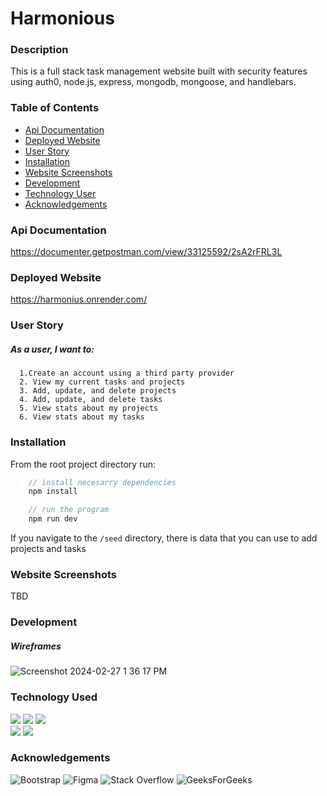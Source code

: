 # Harmonious

### Description
This is a full stack task management website built with security features using auth0, node.js, express, mongodb, mongoose, and handlebars.

### Table of Contents
- [Api Documentation](api-documentation)
- [Deployed Website](https://harmonius.onrender.com/)
- [User Story](#user-story)
- [Installation](#installation)
- [Website Screenshots]()
- [Development](#development)
- [Technology User](#technology-used)
- [Acknowledgements](#acknowledgements)

### Api Documentation
https://documenter.getpostman.com/view/33125592/2sA2rFRL3L

### Deployed Website
https://harmonius.onrender.com/

### User Story
##### As a user, I want to:
      1.Create an account using a third party provider
      2. View my current tasks and projects
      3. Add, update, and delete projects
      4. Add, update, and delete tasks
      5. View stats about my projects
      6. View stats about my tasks
### Installation
From the root project directory run: 
 ``` javascript
     // install necesarry dependencies
     npm install

     // run the program
     npm run dev
```

If you navigate to the `/seed` directory, there is data that you can use to add projects and tasks
### Website Screenshots
TBD
### Development
##### Wireframes
![Screenshot 2024-02-27 1 36 17 PM](https://github.com/DominiqueNix/task-manager/assets/145811793/0c175f31-4768-4063-a4e7-1fd3432ade75)

### Technology Used
<div>
<img src="https://img.shields.io/badge/Handlebars%20js-f0772b?style=for-the-badge&logo=handlebarsdotjs&logoColor=black" />
<img src="https://img.shields.io/badge/Bootstrap-563D7C?style=for-the-badge&logo=bootstrap&logoColor=white"/>
<img src="https://img.shields.io/badge/Node%20js-339933?style=for-the-badge&logo=nodedotjs&logoColor=white"/>
</div>
<div>
<img src="https://img.shields.io/badge/Express%20js-000000?style=for-the-badge&logo=express&logoColor=white"/>
<img src="https://img.shields.io/badge/Atuh0-000000?style=for-the-badge&logo=auth0&logoColor=white"/>
</div>

###  Acknowledgements
![Bootstrap](https://img.shields.io/badge/bootstrap-%238511FA.svg?style=for-the-badge&logo=bootstrap&logoColor=white)
![Figma](https://img.shields.io/badge/figma-%23F24E1E.svg?style=for-the-badge&logo=figma&logoColor=white)
![Stack Overflow](https://img.shields.io/badge/-Stackoverflow-FE7A16?style=for-the-badge&logo=stack-overflow&logoColor=white)
![GeeksForGeeks](https://img.shields.io/badge/GeeksforGeeks-gray?style=for-the-badge&logo=geeksforgeeks&logoColor=35914c)



